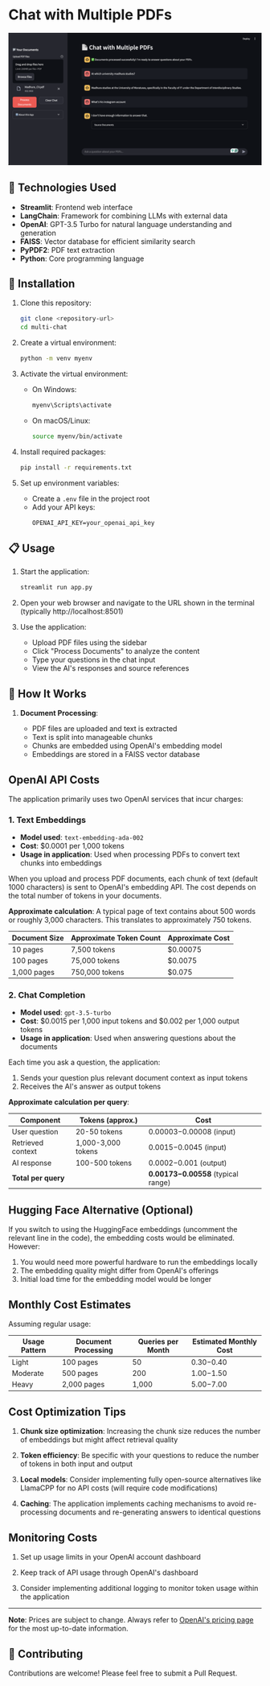 # Chat with Multiple PDFs


![App Screenshot](./thumbnail.png)


## 🔧 Technologies Used

- **Streamlit**: Frontend web interface
- **LangChain**: Framework for combining LLMs with external data
- **OpenAI**: GPT-3.5 Turbo for natural language understanding and generation
- **FAISS**: Vector database for efficient similarity search
- **PyPDF2**: PDF text extraction
- **Python**: Core programming language

## 🚀 Installation

1. Clone this repository:

   ```bash
   git clone <repository-url>
   cd multi-chat
   ```

2. Create a virtual environment:

   ```bash
   python -m venv myenv
   ```

3. Activate the virtual environment:

   - On Windows:
     ```bash
     myenv\Scripts\activate
     ```
   - On macOS/Linux:
     ```bash
     source myenv/bin/activate
     ```

4. Install required packages:

   ```bash
   pip install -r requirements.txt
   ```

5. Set up environment variables:
   - Create a `.env` file in the project root
   - Add your API keys:
     ```
     OPENAI_API_KEY=your_openai_api_key
     ```

## 📋 Usage

1. Start the application:

   ```bash
   streamlit run app.py
   ```

2. Open your web browser and navigate to the URL shown in the terminal (typically http://localhost:8501)

3. Use the application:
   - Upload PDF files using the sidebar
   - Click "Process Documents" to analyze the content
   - Type your questions in the chat input
   - View the AI's responses and source references

## 💬 How It Works

1. **Document Processing**:

   - PDF files are uploaded and text is extracted
   - Text is split into manageable chunks
   - Chunks are embedded using OpenAI's embedding model
   - Embeddings are stored in a FAISS vector database

## OpenAI API Costs

The application primarily uses two OpenAI services that incur charges:

### 1. Text Embeddings

- **Model used**: `text-embedding-ada-002`
- **Cost**: $0.0001 per 1,000 tokens
- **Usage in application**: Used when processing PDFs to convert text chunks into embeddings

When you upload and process PDF documents, each chunk of text (default 1000 characters) is sent to OpenAI's embedding API. The cost depends on the total number of tokens in your documents.

**Approximate calculation**: A typical page of text contains about 500 words or roughly 3,000 characters. This translates to approximately 750 tokens.

| Document Size | Approximate Token Count | Approximate Cost |
| ------------- | ----------------------- | ---------------- |
| 10 pages      | 7,500 tokens            | $0.00075         |
| 100 pages     | 75,000 tokens           | $0.0075          |
| 1,000 pages   | 750,000 tokens          | $0.075           |

### 2. Chat Completion

- **Model used**: `gpt-3.5-turbo`
- **Cost**: $0.0015 per 1,000 input tokens and $0.002 per 1,000 output tokens
- **Usage in application**: Used when answering questions about the documents

Each time you ask a question, the application:

1. Sends your question plus relevant document context as input tokens
2. Receives the AI's answer as output tokens

**Approximate calculation per query**:

| Component           | Tokens (approx.)   | Cost                                  |
| ------------------- | ------------------ | ------------------------------------- |
| User question       | 20-50 tokens       | $0.00003-$0.00008 (input)             |
| Retrieved context   | 1,000-3,000 tokens | $0.0015-$0.0045 (input)               |
| AI response         | 100-500 tokens     | $0.0002-$0.001 (output)               |
| **Total per query** |                    | **$0.00173-$0.00558** (typical range) |

## Hugging Face Alternative (Optional)

If you switch to using the HuggingFace embeddings (uncomment the relevant line in the code), the embedding costs would be eliminated. However:

1. You would need more powerful hardware to run the embeddings locally
2. The embedding quality might differ from OpenAI's offerings
3. Initial load time for the embedding model would be longer

## Monthly Cost Estimates

Assuming regular usage:

| Usage Pattern | Document Processing | Queries per Month | Estimated Monthly Cost |
| ------------- | ------------------- | ----------------- | ---------------------- |
| Light         | 100 pages           | 50                | $0.30-$0.40            |
| Moderate      | 500 pages           | 200               | $1.00-$1.50            |
| Heavy         | 2,000 pages         | 1,000             | $5.00-$7.00            |

## Cost Optimization Tips

1. **Chunk size optimization**: Increasing the chunk size reduces the number of embeddings but might affect retrieval quality

2. **Token efficiency**: Be specific with your questions to reduce the number of tokens in both input and output

3. **Local models**: Consider implementing fully open-source alternatives like LlamaCPP for no API costs (will require code modifications)

4. **Caching**: The application implements caching mechanisms to avoid re-processing documents and re-generating answers to identical questions

## Monitoring Costs

1. Set up usage limits in your OpenAI account dashboard

2. Keep track of API usage through OpenAI's dashboard

3. Consider implementing additional logging to monitor token usage within the application

---

**Note**: Prices are subject to change. Always refer to [OpenAI's pricing page](https://openai.com/pricing) for the most up-to-date information.


## 🤝 Contributing

Contributions are welcome! Please feel free to submit a Pull Request.

